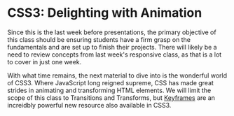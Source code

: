 # CSS3: Delighting with Animation

Since this is the last week before presentations, the primary objective of this class should be ensuring students have a firm grasp on the fundamentals and are set up to finish their projects. There will likely be a need to review concepts from last week's responsive class, as that is a lot to cover in just one week.

With what time remains, the next material to dive into is the wonderful world of CSS3. Where JavaScript long reigned supreme, CSS has made great strides in animating and transforming HTML elements. We will limit the scope of this class to Transitions and Transforms, but [Keyframes](http://www.smashingmagazine.com/2011/05/17/an-introduction-to-css3-keyframe-animations/) are an increidbly powerful new resource also available in CSS3.


